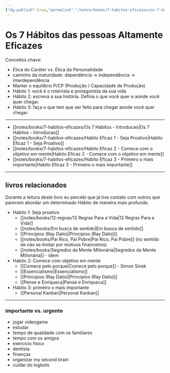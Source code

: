 ```yaml
---
{"dg-publish":true,"permalink":"/notes/books/7-habitos-eficazes/os-7-habitos-das-pessoas-altamente-eficazes/","dgHomeLink":true,"dgPassFrontmatter":false}
---
```



# Os 7 Hábitos das pessoas Altamente Eficazes

Conceitos chave:

- Ética do Caráter vs. Ética da Personalidade
- caminho da maturidade: dependência -> independência -> interdependência
- Manter o equilíbrio P/CP (Produção / Capacidade de Produção)
- Hábito 1: você é o roteirista e protagonista da sua vida
- Hábito 2: escreva a sua história. Defina o que você quer e aonde você quer chegar.
- Hábito 3: faça o que tem que ser feito para chegar aonde você quer chegar.

---

- [[notes/books/7-habitos-eficazes/Os 7 Habitos - Introducao|Os 7 Habitos - Introducao]]
- [[notes/books/7-habitos-eficazes/Habito Eficaz 1 - Seja Proativo|Habito Eficaz 1 - Seja Proativo]]
- [[notes/books/7-habitos-eficazes/Habito Eficaz 2 - Comece com o objetivo em mente|Habito Eficaz 2 - Comece com o objetivo em mente]]
- [[notes/books/7-habitos-eficazes/Habito Eficaz 3 - Primeiro o mais importante|Habito Eficaz 3 - Primeiro o mais importante]]

---

## livros relacionados 

Durante a leitura deste livro eu percebi que já tive contato com outros que parecem abordar um determinado Hábito de maneira mais profunda.

- Habito 1: Seja proativo
    - [[notes/books/12-regras/12 Regras Para a Vida|12 Regras Para a Vida]]
    - [[notes/books/Em busca de sentido|Em busca de sentido]]
    - [[Princípios (Ray Dalio)|Princípios (Ray Dalio)]]
    - [[notes/books/Pai Rico, Pai Pobre|Pai Rico, Pai Pobre]] (no sentido de não se limitar por motivos financeiros)
    - [[notes/books/Segredos da Mente Milionária|Segredos da Mente Milionária]] - idem
- Habito 2: Comece com objetivo em mente
    - [[Comece pelo porque|Comece pelo porque]] - Simon Sinek
    - [[Essencialismo|Essencialismo]]
    - [[Princípios (Ray Dalio)|Princípios (Ray Dalio)]]
    - [[Pense e Enriqueca|Pense e Enriqueca]]
- Hábito 3: primeiro o mais importante
    - [[Personal Kanban|Personal Kanban]]






---

### importante vs. urgente

- jogar videogame 
- estudar
- tempo de qualidade com os familiares
- tempo com os amigos
- exercício fisico
- dentista
- finanças
- organizar my second brain 
- cuidar do logbots